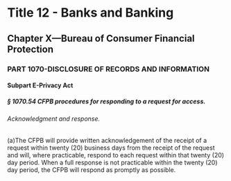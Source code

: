 
# Title 12 - Banks and Banking
## Chapter X—Bureau of Consumer Financial Protection
### PART 1070-DISCLOSURE OF RECORDS AND INFORMATION
#### Subpart E-Privacy Act
##### § 1070.54 CFPB procedures for responding to a request for access.
###### Acknowledgment and response.

(a)The CFPB will provide written acknowledgement of the receipt of a request within twenty (20) business days from the receipt of the request and will, where practicable, respond to each request within that twenty (20) day period. When a full response is not practicable within the twenty (20) day period, the CFPB will respond as promptly as possible.
